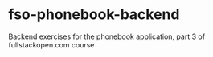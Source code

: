 # fso-phonebook-backend
Backend exercises for the phonebook application, part 3 of fullstackopen.com course
